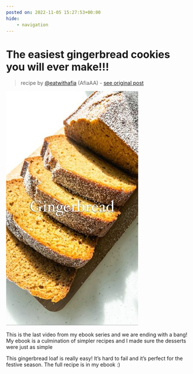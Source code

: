 ```yaml
---
posted on: 2022-11-05 15:27:53+00:00
hide:
    - navigation
---
```


# The easiest gingerbread cookies you will ever make!!!  

> recipe by [@eatwithafia](https://www.instagram.com/eatwithafia/) 
(AfiaAA) - [see original post](https://instagram.com/p/CklZJUUDG5k)

![](../img/eatwithafia_05-11-2022_1511.png)

  
This is the last video from my ebook series and we are ending with a bang! My ebook is a culmination of simpler recipes and I made sure the desserts were just as simple  
  
This gingerbread loaf is really easy! It’s hard to fail and it’s perfect for the festive season. The full recipe is in my ebook :)   